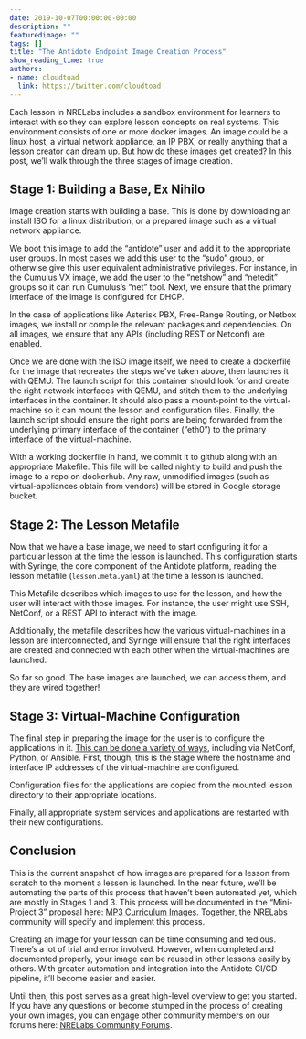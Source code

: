 ```yaml
---
date: 2019-10-07T00:00:00-00:00
description: ""
featuredimage: ""
tags: []
title: "The Antidote Endpoint Image Creation Process"
show_reading_time: true
authors:
- name: cloudtoad
  link: https://twitter.com/cloudtoad
---
```


Each lesson in NRELabs includes a sandbox environment for learners to interact with so they can explore lesson concepts on real systems.  This environment consists of one or more docker images.  An image could be a linux host, a virtual network appliance, an IP PBX, or really anything that a lesson creator can dream up.  But how do these images get created?  In this post, we’ll walk through the three stages of image creation.

## Stage 1: Building a Base, Ex Nihilo

Image creation starts with building a base.  This is done by downloading an install ISO for a linux distribution, or a prepared image such as a virtual network appliance.  

We boot this image to add the “antidote” user and add it to the appropriate user groups.  In most cases we add this user to the “sudo” group, or otherwise give this user equivalent administrative privileges.  For instance, in the Cumulus VX image, we add the user to the “netshow” and “netedit” groups so it can run Cumulus’s “net” tool.  Next, we ensure that the primary interface of the image is configured for DHCP.  

In the case of applications like Asterisk PBX, Free-Range Routing, or Netbox images, we install or compile the relevant packages and dependencies.  On all images, we ensure that any APIs (including REST or Netconf) are enabled.

Once we are done with the ISO image itself, we need to create a dockerfile for the image that recreates the steps we've taken above, then launches it with QEMU.  The launch script for this container should look for and create the right network interfaces with QEMU, and stitch them to the underlying interfaces in the container.  It should also pass a mount-point to the virtual-machine so it can mount the lesson and configuration files.  Finally, the launch script should ensure the right ports are being forwarded from the underlying primary interface of the container (“eth0”) to the primary interface of the virtual-machine.

With a working dockerfile in hand, we commit it to github along with an appropriate Makefile.  This file will be called nightly to build and push the image to a repo on dockerhub.  Any raw, unmodified images (such as virtual-appliances obtain from vendors) will be stored in Google storage bucket.


## Stage 2:  The Lesson Metafile

Now that we have a base image, we need to start configuring it for a particular lesson at the time the lesson is launched.  This configuration starts with Syringe, the core component of the Antidote platform, reading the lesson metafile (`lesson.meta.yaml`) at the time a lesson is launched.

This Metafile describes which images to use for the lesson, and how the user will interact with those images.  For instance, the user might use SSH, NetConf, or a REST API to interact with the image.  

Additionally, the metafile describes how the various virtual-machines in a lesson are interconnected, and Syringe will ensure that the right interfaces are created and connected with each other when the virtual-machines are launched.

So far so good.  The base images are launched, we can access them, and they are wired together!

## Stage 3:  Virtual-Machine Configuration

The final step in preparing the image for the user is to configure the applications in it. [This can be done a variety of ways](https://antidoteproject.readthedocs.io/en/latest/platform/curricula/lessons/configuration.html), including via NetConf, Python, or Ansible.  First, though, this is the stage where the hostname and interface IP addresses of the virtual-machine are configured.  

Configuration files for the applications are copied from the mounted lesson directory to their appropriate locations.

Finally, all appropriate system services and applications are restarted with their new configurations.  

## Conclusion

This is the current snapshot of how images are prepared for a lesson from scratch to the moment a lesson is launched.  In the near future, we’ll be automating the parts of this process that haven’t been automated yet, which are mostly in Stages 1 and 3.  This process will be documented in the “Mini-Project 3” proposal here:  [MP3 Curriculum Images](https://github.com/nre-learning/proposals/pull/7).  Together, the NRELabs community will specify and implement this process.

Creating an image for your lesson can be time consuming and tedious.  There’s a lot of trial and error involved.  However, when completed and documented properly, your image can be reused in other lessons easily by others.  With greater automation and integration into the Antidote CI/CD pipeline, it’ll become easier and easier.

Until then, this post serves as a great high-level overview to get you started.  If you have any questions or become stumped in the process of creating your own images, you can engage other community members on our forums here:  [NRELabs Community Forums](https://community.networkreliability.engineering).


